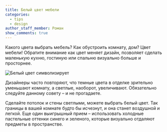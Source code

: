 ```yaml
---
title: Белый цвет мебели
categories:
  - tips
  - design
author_staff_member: Роман
show_comments: true
---
```


Какого цвета выбрать мебель? Как обустроить комнату, дом? Цвет мебели! Обратите внимание как цвет меняет дизайн, позволяет сделать маленькую кухню, гостиную или спальню визуально больше и просторнее.

![Белый цвет символизирует](https://scontent-arn2-1.cdninstagram.com/vp/16f34cc4559fe1044187ef1290f3831f/5B06A8D4/t51.2885-15/e35/26868975_1518192518229281_4628619614186635264_n.jpg)

Дизайнеры часто повторяют, что темные цвета в отделке зрительно уменьшают комнату, а светлые, наоборот, увеличивают. Обязательно следуйте данному совету – и не прогадаете.

Сделайте потолок и стены светлыми, можете выбрать белый цвет. Так границы в вашей комнате будто бы исчезнут, и она станет воздушной и легкой. Еще один выигрышный прием – использовать холодные пастельные оттенки синего и зеленого, которые визуально отдаляют предметы в пространстве.
